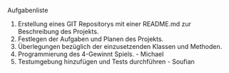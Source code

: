 Aufgabenliste

1. Erstellung eines GIT Repositorys mit einer README.md zur Beschreibung des Projekts.
2. Festlegen der Aufgaben und Planen des Projekts.
3. Überlegungen bezüglich der einzusetzenden Klassen und Methoden.
4. Programmierung des 4-Gewinnt Spiels. - Michael
5. Testumgebung hinzufügen und Tests durchführen - Soufian
